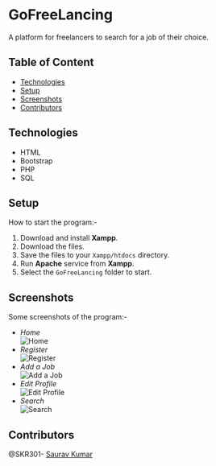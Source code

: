 # GoFreeLancing
A platform for freelancers to search for a job of their choice.

## Table of Content
- [Technologies](#technologies)
- [Setup](#setup)
- [Screenshots](#screenshots)
- [Contributors](#contributors)

## Technologies
- HTML
- Bootstrap
- PHP
- SQL

## Setup
How to start the program:-
1. Download and install **Xampp**.
2. Download the files.
3. Save the files to your `Xampp/htdocs` directory.
4. Run **Apache** service from **Xampp**.
5. Select the `GoFreeLancing` folder to start.

## Screenshots
Some screenshots of the program:-
- *Home*<br />
  ![Home](https://github.com/SKR301/GoFreeLancing/tree/master/ScreenShots/home.png)
- *Register*<br />
  ![Register](https://github.com/SKR301/GoFreeLancing/tree/master/ScreenShots/signup.png)
- *Add a Job*<br />
  ![Add a Job](https://github.com/SKR301/GoFreeLancing/tree/master/ScreenShots/add.png)
- *Edit Profile*<br />
  ![Edit Profile](https://github.com/SKR301/GoFreeLancing/tree/master/ScreenShots/edit.png)
- *Search*<br />
  ![Search](https://github.com/SKR301/GoFreeLancing/tree/master/ScreenShots/search.png)

## Contributors
@SKR301- [Saurav Kumar](https://github.com/SKR301)

